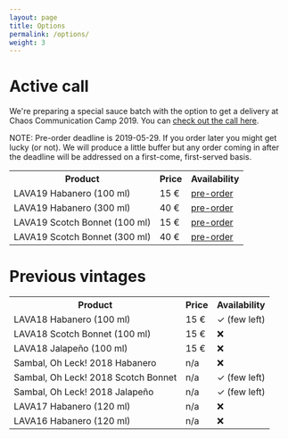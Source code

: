 ```yaml
---
layout: page
title: Options
permalink: /options/
weight: 3
---
```



# Active call
We're preparing a special sauce batch with the option to get a delivery at Chaos Communication Camp 2019. You can [check out the call here](https://mailchi.mp/665eb8d813ca/lava19-summer-batch-call-for-pre-order).

NOTE: Pre-order deadline is 2019-05-29. If you order later you might get lucky (or not). We will produce a little buffer but any order coming in after the deadline will be addressed on a first-come, first-served basis.

<table>
<tr><th>Product</th>                         <th>Price</th>   <th>Availability</th></tr>
<tr><td>LAVA19 Habanero (100 ml)</td>        <td>15 €</td>    <td><a href="https://mailchi.mp/665eb8d813ca/lava19-summer-batch-call-for-pre-order">pre-order</a></td></tr>
<tr><td>LAVA19 Habanero (300 ml)</td>        <td>40 €</td>    <td><a href="https://mailchi.mp/665eb8d813ca/lava19-summer-batch-call-for-pre-order">pre-order</a></td></tr>
<tr><td>LAVA19 Scotch Bonnet (100 ml)</td>   <td>15 €</td>    <td><a href="https://mailchi.mp/665eb8d813ca/lava19-summer-batch-call-for-pre-order">pre-order</a></td></tr>
<tr><td>LAVA19 Scotch Bonnet (300 ml)</td>   <td>40 €</td>    <td><a href="https://mailchi.mp/665eb8d813ca/lava19-summer-batch-call-for-pre-order">pre-order</a></td></tr>
</table>

# Previous vintages
<table>
<tr><th>Product</th>                             <th>Price</th>  <th>Availability</th></tr>
<tr><td>LAVA18 Habanero (100 ml)</td>            <td>15 €</td>   <td>&#x2713; (few left)</td></tr>
<tr><td>LAVA18 Scotch Bonnet (100 ml)</td>       <td>15 €</td>   <td>&#x274C;</td></tr>
<tr><td>LAVA18 Jalapeño (100 ml)</td>            <td>15 €</td>   <td>&#x274C;</td></tr>
<tr><td>Sambal, Oh Leck! 2018 Habanero</td>      <td>n/a</td>    <td>&#x274C;</td></tr>
<tr><td>Sambal, Oh Leck! 2018 Scotch Bonnet</td> <td>n/a</td>    <td>&#x2713; (few left)</td></tr>
<tr><td>Sambal, Oh Leck! 2018 Jalapeño</td>      <td>n/a</td>    <td>&#x2713; (few left)</td></tr>
<tr><td>LAVA17 Habanero (120 ml)</td>            <td>n/a</td>    <td>&#x274C;</td></tr>
<tr><td>LAVA16 Habanero (120 ml)</td>            <td>n/a</td>    <td>&#x274C;</td></tr>
</table>

